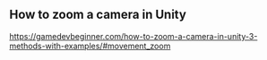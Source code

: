 ## How to zoom a camera in Unity 



https://gamedevbeginner.com/how-to-zoom-a-camera-in-unity-3-methods-with-examples/#movement_zoom


